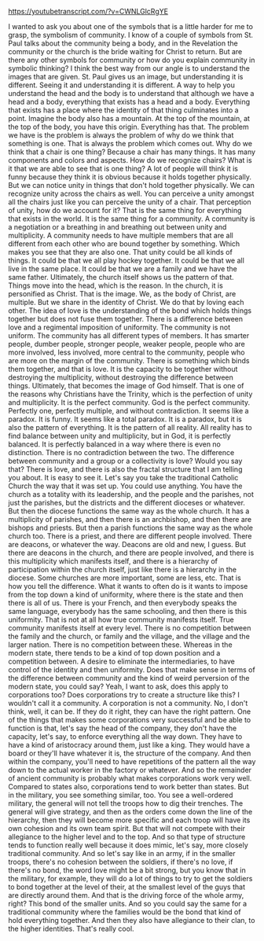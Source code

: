 https://youtubetranscript.com/?v=CWNLGlcRgYE

 I wanted to ask you about one of the symbols that is a little harder for me to grasp, the symbolism of community. I know of a couple of symbols from St. Paul talks about the community being a body, and in the Revelation the community or the church is the bride waiting for Christ to return. But are there any other symbols for community or how do you explain community in symbolic thinking? I think the best way from our angle is to understand the images that are given. St. Paul gives us an image, but understanding it is different. Seeing it and understanding it is different. A way to help you understand the head and the body is to understand that although we have a head and a body, everything that exists has a head and a body. Everything that exists has a place where the identity of that thing culminates into a point. Imagine the body also has a mountain. At the top of the mountain, at the top of the body, you have this origin. Everything has that. The problem we have is the problem is always the problem of why do we think that something is one. That is always the problem which comes out. Why do we think that a chair is one thing? Because a chair has many things. It has many components and colors and aspects. How do we recognize chairs? What is it that we are able to see that is one thing? A lot of people will think it is funny because they think it is obvious because it holds together physically. But we can notice unity in things that don't hold together physically. We can recognize unity across the chairs as well. You can perceive a unity amongst all the chairs just like you can perceive the unity of a chair. That perception of unity, how do we account for it? That is the same thing for everything that exists in the world. It is the same thing for a community. A community is a negotiation or a breathing in and breathing out between unity and multiplicity. A community needs to have multiple members that are all different from each other who are bound together by something. Which makes you see that they are also one. That unity could be all kinds of things. It could be that we all play hockey together. It could be that we all live in the same place. It could be that we are a family and we have the same father. Ultimately, the church itself shows us the pattern of that. Things move into the head, which is the reason. In the church, it is personified as Christ. That is the image. We, as the body of Christ, are multiple. But we share in the identity of Christ. We do that by loving each other. The idea of love is the understanding of the bond which holds things together but does not fuse them together. There is a difference between love and a regimental imposition of uniformity. The community is not uniform. The community has all different types of members. It has smarter people, dumber people, stronger people, weaker people, people who are more involved, less involved, more central to the community, people who are more on the margin of the community. There is something which binds them together, and that is love. It is the capacity to be together without destroying the multiplicity, without destroying the difference between things. Ultimately, that becomes the image of God himself. That is one of the reasons why Christians have the Trinity, which is the perfection of unity and multiplicity. It is the perfect community. God is the perfect community. Perfectly one, perfectly multiple, and without contradiction. It seems like a paradox. It is funny. It seems like a total paradox. It is a paradox, but it is also the pattern of everything. It is the pattern of all reality. All reality has to find balance between unity and multiplicity, but in God, it is perfectly balanced. It is perfectly balanced in a way where there is even no distinction. There is no contradiction between the two. The difference between community and a group or a collectivity is love? Would you say that? There is love, and there is also the fractal structure that I am telling you about. It is easy to see it. Let's say you take the traditional Catholic Church the way that it was set up. You could use anything. You have the church as a totality with its leadership, and the people and the parishes, not just the parishes, but the districts and the different dioceses or whatever. But then the diocese functions the same way as the whole church. It has a multiplicity of parishes, and then there is an archbishop, and then there are bishops and priests. But then a parish functions the same way as the whole church too. There is a priest, and there are different people involved. There are deacons, or whatever the way. Deacons are old and new, I guess. But there are deacons in the church, and there are people involved, and there is this multiplicity which manifests itself, and there is a hierarchy of participation within the church itself, just like there is a hierarchy in the diocese. Some churches are more important, some are less, etc. That is how you tell the difference. What it wants to often do is it wants to impose from the top down a kind of uniformity, where there is the state and then there is all of us. There is your French, and then everybody speaks the same language, everybody has the same schooling, and then there is this uniformity. That is not at all how true community manifests itself. True community manifests itself at every level. There is no competition between the family and the church, or family and the village, and the village and the larger nation. There is no competition between these. Whereas in the modern state, there tends to be a kind of top down position and a competition between. A desire to eliminate the intermediaries, to have control of the identity and then uniformity. Does that make sense in terms of the difference between community and the kind of weird perversion of the modern state, you could say? Yeah, I want to ask, does this apply to corporations too? Does corporations try to create a structure like this? I wouldn't call it a community. A corporation is not a community. No, I don't think, well, it can be. If they do it right, they can have the right pattern. One of the things that makes some corporations very successful and be able to function is that, let's say the head of the company, they don't have the capacity, let's say, to enforce everything all the way down. They have to have a kind of aristocracy around them, just like a king. They would have a board or they'll have whatever it is, the structure of the company. And then within the company, you'll need to have repetitions of the pattern all the way down to the actual worker in the factory or whatever. And so the remainder of ancient community is probably what makes corporations work very well. Compared to states also, corporations tend to work better than states. But in the military, you see something similar, too. You see a well-ordered military, the general will not tell the troops how to dig their trenches. The general will give strategy, and then as the orders come down the line of the hierarchy, then they will become more specific and each troop will have its own cohesion and its own team spirit. But that will not compete with their allegiance to the higher level and to the top. And so that type of structure tends to function really well because it does mimic, let's say, more closely traditional community. And so let's say like in an army, if in the smaller troops, there's no cohesion between the soldiers, if there's no love, if there's no bond, the word love might be a bit strong, but you know that in the military, for example, they will do a lot of things to try to get the soldiers to bond together at the level of their, at the smallest level of the guys that are directly around them. And that is the driving force of the whole army, right? This bond of the smaller units. And so you could say the same for a traditional community where the families would be the bond that kind of hold everything together. And then they also have allegiance to their clan, to the higher identities. That's really cool.